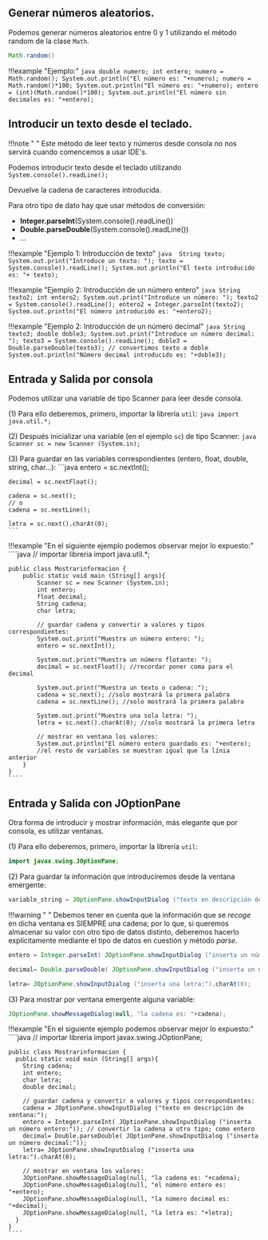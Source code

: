## Generar números aleatorios.

Podemos generar números aleatorios entre 0 y 1 utilizando el método random de la clase `Math`.

```java
Math.random()
```

!!!example "Ejemplo:"
    ```java
    double numero;
    int entero;
    numero = Math.random();
    System.out.println("El número es: "+numero);
    numero = Math.random()*100;
    System.out.println("El número es: "+numero);
    entero = (int)(Math.random()*100);
    System.out.println("El número sin decimales es: "+entero);
    ```



## Introducir un texto desde el teclado.

!!!note " "
	Este método de leer texto y números desde consola no nos servirá cuando comencemos a usar IDE's.

Podemos introducir texto desde el teclado utilizando `System.console().readLine();` 

Devuelve la cadena de caracteres introducida.

Para otro tipo de dato hay que usar métodos de conversión:

* **Integer.parseInt**(System.console().readLine())
* **Double.parseDouble**(System.console().readLine())
* …

!!!example "Ejemplo 1: Introducción de texto"
    ```java 
    String texto;
    System.out.print("Introduce un texto: ");
    texto = System.console().readLine();
    System.out.println("El texto introducido es: "+ texto);
    ```

!!!example "Ejemplo 2: Introducción de un número entero"
    ```java
    String texto2;
    int entero2;
    System.out.print("Introduce un número: ");
    texto2 = System.console().readLine();
    entero2 = Integer.parseInt(texto2);
    System.out.println("El número introducido es: "+entero2);
    ```

!!!example "Ejemplo 2: Introducción de un número decimal"
    ```java
    String texto3;
    double doble3;
    System.out.print("Introduce un número decimal: ");
    texto3 = System.console().readLine();
    doble3 = Double.parseDouble(texto3); // convertimos texto a doble
    System.out.println("Número decimal introducido es: "+doble3);
    ```
## Entrada y Salida por consola

Podemos utilizar una variable de tipo Scanner para leer desde consola.

(1) Para ello deberemos, primero, importar la librería ``util``:
	```java
	import java.util.*;
	```

(2) Después inicializar una variable (en el ejemplo ``sc``) de tipo Scanner:
	```java
	Scanner sc = new Scanner (System.in);
	``` 

(3) Para guardar en las variables correspondientes (entero, float, double, string, char...):
	```java
	entero = sc.nextInt();
	
	decimal = sc.nextFloat();
	
	cadena = sc.next();
	// o 
	cadena = sc.nextLine();
	
	letra = sc.next().charAt(0);
	``` 

!!!example "En el siguiente ejemplo podemos observar mejor lo expuesto:"
    ````java
    // importar libreria
    import java.util.*;

    public class Mostrarinformacion {
        public static void main (String[] args){
            Scanner sc = new Scanner (System.in);
            int entero;
            float decimal;
            String cadena;
            char letra;
    
            // guardar cadena y convertir a valores y tipos correspondientes:
            System.out.print("Muestra un número entero: ");
            entero = sc.nextInt();
    
            System.out.print("Muestra un número flotante: ");
            decimal = sc.nextFloat(); //recordar poner coma para el decimal
    
            System.out.print("Muestra un texto o cadena: ");
            cadena = sc.next(); //solo mostrará la primera palabra
            cadena = sc.nextLine(); //solo mostrará la primera palabra       
    
            System.out.print("Muestra una sola letra: ");
            letra = sc.next().charAt(0); //solo mostrará la primera letra
    
            // mostrar en ventana los valores:
            System.out.println("El número entero guardado es: "+entero);     
            //el resto de variables se muestran igual que la línia anterior
        }
    }
    ````


## Entrada y Salida con JOptionPane

Otra forma de introducir y mostrar información, más elegante que por consola, es utilizar ventanas.

(1) Para ello deberemos, primero, importar la librería ``util``:
```java
import javax.swing.JOptionPane;
```

(2) Para guardar la información que introduciremos desde la ventana emergente:

```java
variable_string = JOptionPane.showInputDialog ("texto en descripción de ventana:");
```

!!!warning " "
	Debemos tener en cuenta que la información que se *recoge* en dicha ventana es SIEMPRE una cadena; por lo que, si queremos almacenar su valor con otro tipo de datos distinto, deberemos hacerlo explícitamente mediante el tipo de datos en cuestión y método *parse*.

```java
entero = Integer.parseInt( JOptionPane.showInputDialog ("inserta un número entero:"));

decimal= Double.parseDouble( JOptionPane.showInputDialog ("inserta un número decimal:"));

letra= JOptionPane.showInputDialog ("inserta una letra:").charAt(0);
```

(3) Para mostrar por ventana emergente alguna variable:

```java
JOptionPane.showMessageDialog(null, "la cadena es: "+cadena);
```

!!!example "En el siguiente ejemplo podemos observar mejor lo expuesto:"
    ````java
    // importar libreria
    import javax.swing.JOptionPane;

    public class Mostrarinformacion {
      public static void main (String[] args){
        String cadena;
        int entero;
        char letra;
        double decimal;
    
        // guardar cadena y convertir a valores y tipos correspondientes:
        cadena = JOptionPane.showInputDialog ("texto en descripción de ventana:");
        entero = Integer.parseInt( JOptionPane.showInputDialog ("inserta un número entero:")); // convertir la cadena a otro tipo; como entero
        decimal= Double.parseDouble( JOptionPane.showInputDialog ("inserta un número decimal:"));
        letra= JOptionPane.showInputDialog ("inserta una letra:").charAt(0);
    
        // mostrar en ventana los valores:
        JOptionPane.showMessageDialog(null, "la cadena es: "+cadena);
        JOptionPane.showMessageDialog(null, "el número entero es: "+entero);
        JOptionPane.showMessageDialog(null, "la número decimal es: "+decimal);
        JOptionPane.showMessageDialog(null, "la letra es: "+letra);       
      }
    }
    ````

